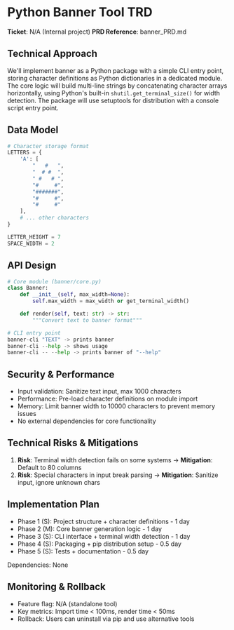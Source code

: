 # Python Banner Tool TRD

**Ticket**: N/A (Internal project)
**PRD Reference**: banner_PRD.md

## Technical Approach

We'll implement banner as a Python package with a simple CLI entry point, storing character definitions
as Python dictionaries in a dedicated module. The core logic will build multi-line strings by
concatenating character arrays horizontally, using Python's built-in `shutil.get_terminal_size()` for
width detection. The package will use setuptools for distribution with a console script entry point.

## Data Model

```python
# Character storage format
LETTERS = {
    'A': [
        "   #   ",
        "  # #  ",
        " #   # ",
        "#     #",
        "#######",
        "#     #",
        "#     #"
    ],
    # ... other characters
}

LETTER_HEIGHT = 7
SPACE_WIDTH = 2
```

## API Design

```python
# Core module (banner/core.py)
class Banner:
    def __init__(self, max_width=None):
        self.max_width = max_width or get_terminal_width()

    def render(self, text: str) -> str:
        """Convert text to banner format"""

# CLI entry point
banner-cli "TEXT" -> prints banner
banner-cli --help -> shows usage
banner-cli -- --help -> prints banner of "--help"
```

## Security & Performance

- Input validation: Sanitize text input, max 1000 characters
- Performance: Pre-load character definitions on module import
- Memory: Limit banner width to 10000 characters to prevent memory issues
- No external dependencies for core functionality

## Technical Risks & Mitigations

1. **Risk**: Terminal width detection fails on some systems → **Mitigation**: Default to 80 columns
2. **Risk**: Special characters in input break parsing → **Mitigation**: Sanitize input, ignore unknown chars

## Implementation Plan

- Phase 1 (S): Project structure + character definitions - 1 day
- Phase 2 (M): Core banner generation logic - 1 day
- Phase 3 (S): CLI interface + terminal width detection - 1 day
- Phase 4 (S): Packaging + pip distribution setup - 0.5 day
- Phase 5 (S): Tests + documentation - 0.5 day

Dependencies: None

## Monitoring & Rollback

- Feature flag: N/A (standalone tool)
- Key metrics: Import time < 100ms, render time < 50ms
- Rollback: Users can uninstall via pip and use alternative tools
